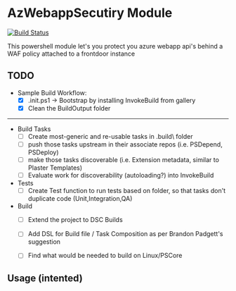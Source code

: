 # AzWebappSecutiry Module

[![Build Status](https://dev.azure.com/joao-rosa/AzWebappSecurity/_apis/build/status/JoeBigToe.AzWebappSecurity?branchName=master)](https://dev.azure.com/joao-rosa/AzWebappSecurity/_build/latest?definitionId=1&branchName=master)

This powershell module let's you protect you azure webapp api's behind a WAF policy attached to a frontdoor instance

## TODO
- Sample Build Workflow:
    - [x] .init.ps1  -> Bootstrap by installing InvokeBuild from gallery
    - [x] Clean the BuildOutput folder

---------------
- Build Tasks
    - [ ] Create most-generic and re-usable tasks in \.build\ folder
    - [ ] push those tasks upstream in their associate repos (i.e. PSDepend, PSDeploy)
    - [ ] make those tasks discoverable (i.e. Extension metadata, similar to Plaster Templates)
    - [ ] Evaluate work for discoverability (autoloading?) into InvokeBuild

- Tests
    - [ ] Create Test function to run tests based on folder, so that tasks don't duplicate code (Unit,Integration,QA)

- Build
    - [ ] Extend the project to DSC Builds
    - [ ] Add DSL for Build file / Task Composition as per Brandon Padgett's suggestion
    - [ ] Find what would be needed to build on Linux/PSCore


## Usage (intented)
